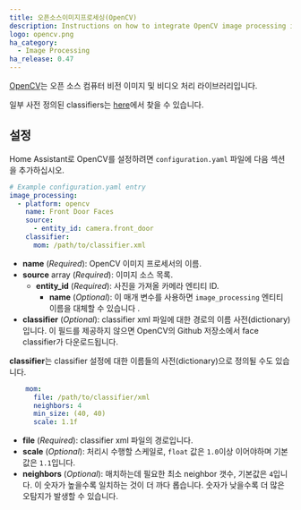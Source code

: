 ```yaml
---
title: 오픈소스이미지프로세싱(OpenCV)
description: Instructions on how to integrate OpenCV image processing into Home Assistant.
logo: opencv.png
ha_category:
  - Image Processing
ha_release: 0.47
---
```


[OpenCV](https://www.opencv.org/)는 오픈 소스 컴퓨터 비전 이미지 및 비디오 처리 라이브러리입니다.

일부 사전 정의된 classifiers는 [here](https://github.com/opencv/opencv/tree/master/data)에서 찾을 수 있습니다.

## 설정

Home Assistant로 OpenCV를 설정하려면 `configuration.yaml` 파일에 다음 섹션을 추가하십시오.

```yaml
# Example configuration.yaml entry
image_processing:
  - platform: opencv
    name: Front Door Faces
    source:
      - entity_id: camera.front_door
    classifier:
      mom: /path/to/classifier.xml
```

- **name** (*Required*): OpenCV 이미지 프로세서의 이름.
- **source** array (*Required*): 이미지 소스 목록.
  - **entity_id** (*Required*): 사진을 가져올 카메라 엔티티 ID.
    - **name** (*Optional*): 이 매개 변수를 사용하면 `image_processing` 엔티티 이름을 대체할 수 있습니다 .
- **classifier** (*Optional*): classifier ​​xml 파일에 대한 경로의 이름 사전(dictionary)입니다. 이 필드를 제공하지 않으면 OpenCV의 Github 저장소에서 face classifier가 다운로드됩니다.

**classifier**는 classifier 설정에 대한 이름들의 사전(dictionary)으로 정의될 수도 있습니다.

```yaml
    mom:
      file: /path/to/classifier/xml
      neighbors: 4
      min_size: (40, 40)
      scale: 1.1f
```

- **file** (*Required*): classifier ​​xml 파일의 경로입니다.
- **scale** (*Optional*): 처리시 수행할 스케일로, `float` 값은 `1.0`이상 이어야하며 기본값은 `1.1`입니다.
- **neighbors** (*Optional*): 매치하는데 필요한 최소 neighbor 갯수, 기본값은 `4`입니다. 이 숫자가 높을수록 일치하는 것이 더 까다 롭습니다. 숫자가 낮을수록 더 많은 오탐지가 발생할 수 있습니다.

